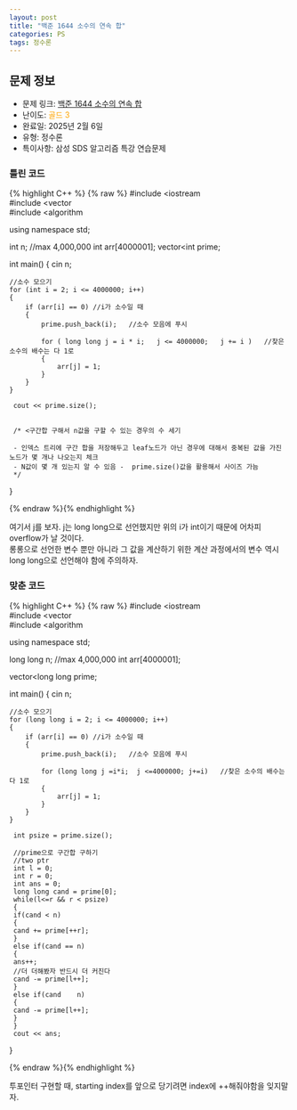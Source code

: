 ```yaml
---
layout: post
title: "백준 1644 소수의 연속 합"
categories: PS
tags: 정수론
---
```


## 문제 정보
- 문제 링크: [백준 1644 소수의 연속 합](https://www.acmicpc.net/problem/1644)
- 난이도: <span style="color:#FFA500">골드 3</span>
- 완료일: 2025년 2월 6일
- 유형: 정수론
- 특이사항: 삼성 SDS 알고리즘 특강 연습문제

### 틀린 코드

{% highlight C++ %} {% raw %}
#include <iostream	
#include <vector	
#include <algorithm	

using namespace std;

int n; //max 4,000,000
int arr[4000001];
vector<int	 prime;

int main()
{
	cin 		 n;

	//소수 모으기
	for (int i = 2; i <= 4000000; i++)
	{
		if (arr[i] == 0) //i가 소수일 때
		{
			prime.push_back(i);   //소수 모음에 푸시

			for ( long long j = i * i;   j <= 4000000;   j += i )   //찾은 소수의 배수는 다 1로
			{
				arr[j] = 1;
			}
		}
	}

	 cout << prime.size();
	 
	 
	 /* <구간합 구해서 n값을 구할 수 있는 경우의 수 세기	

	 - 인덱스 트리에 구간 합을 저장해두고 leaf노드가 아닌 경우에 대해서 중복된 값을 가진 노드가 몇 개나 나오는지 체크
	 - N값이 몇 개 있는지 알 수 있음 -	 prime.size()값을 활용해서 사이즈 가늠
	 */
}

{% endraw %}{% endhighlight %}

여기서 j를 보자. j는 long long으로 선언했지만 위의 i가 int이기 때문에 어차피 overflow가 날 것이다.   
롱롱으로 선언한 변수 뿐만 아니라 그 값을 계산하기 위한 계산 과정에서의 변수 역시 long long으로 선언해야 함에 주의하자.  

### 맞춘 코드

{% highlight C++ %} {% raw %}
#include <iostream	
#include <vector	
#include <algorithm	

using namespace std;

long long n; //max 4,000,000
int arr[4000001];

vector<long long	 prime;

int main()
{
	cin 		 n;

	//소수 모으기
	for (long long i = 2; i <= 4000000; i++) 
	{
		if (arr[i] == 0) //i가 소수일 때 
		{
			prime.push_back(i);   //소수 모음에 푸시 

			for (long long j =i*i;  j <=4000000; j+=i)   //찾은 소수의 배수는 다 1로 
			{
				arr[j] = 1;
			}
		}
	}

	 int psize = prime.size();

	 //prime으로 구간합 구하기
	 //two ptr
	 int l = 0;
	 int r = 0;
	 int ans = 0;
	 long long cand = prime[0];
	 while(l<=r && r < psize)
	 {
	 if(cand < n)
	 {
	 cand += prime[++r];
	 }
	 else if(cand == n)
	 {
	 ans++;
	 //더 더해봤자 반드시 더 커진다
	 cand -= prime[l++];
	 }
	 else if(cand 	 n)
	 {
	 cand -= prime[l++];
	 }
	 }
	 cout << ans;
}

{% endraw %}{% endhighlight %}

투포인터 구현할 때, starting index를 앞으로 당기려면 index에 ++해줘야함을 잊지말자.
